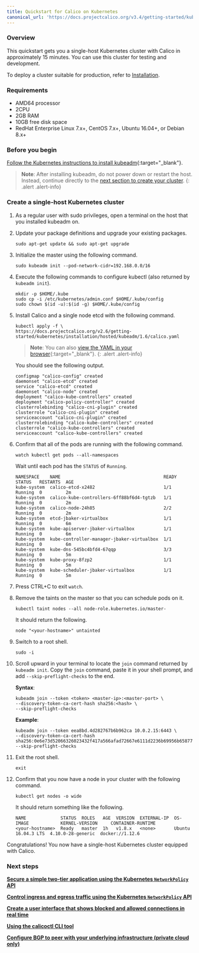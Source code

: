 ```yaml
---
title: Quickstart for Calico on Kubernetes
canonical_url: 'https://docs.projectcalico.org/v3.4/getting-started/kubernetes/'
---
```



### Overview

This quickstart gets you a single-host Kubernetes cluster with Calico
in approximately 15 minutes. You can use this cluster for testing and
development.

To deploy a cluster suitable for production, refer to [Installation](https://docs.projectcalico.org/v2.6/getting-started/kubernetes/installation/).


### Requirements

- AMD64 processor
- 2CPU
- 2GB RAM
- 10GB free disk space
- RedHat Enterprise Linux 7.x+, CentOS 7.x+, Ubuntu 16.04+, or Debian 8.x+


### Before you begin

[Follow the Kubernetes instructions to install kubeadm](https://kubernetes.io/docs/setup/independent/install-kubeadm/){:target="_blank"}.

> **Note**: After installing kubeadm, do not power down or restart
the host. Instead, continue directly to the
[next section to create your cluster](#create-a-single-host-kubernetes-cluster).
{: .alert .alert-info}


### Create a single-host Kubernetes cluster

1. As a regular user with sudo privileges, open a terminal on the host that
   you installed kubeadm on.

1. Update your package definitions and upgrade your existing packages.

   ```
   sudo apt-get update && sudo apt-get upgrade
   ```

1. Initialize the master using the following command.

   ```
   sudo kubeadm init --pod-network-cidr=192.168.0.0/16
   ```

1. Execute the following commands to configure kubectl (also returned by
   `kubeadm init`).

   ```
   mkdir -p $HOME/.kube
   sudo cp -i /etc/kubernetes/admin.conf $HOME/.kube/config
   sudo chown $(id -u):$(id -g) $HOME/.kube/config
   ```

1. Install Calico and a single node etcd with the following command.

   ```
   kubectl apply -f \
   https://docs.projectcalico.org/v2.6/getting-started/kubernetes/installation/hosted/kubeadm/1.6/calico.yaml
   ```

   > **Note**: You can also
   > [view the YAML in your browser](https://docs.projectcalico.org/v2.6/getting-started/kubernetes/installation/hosted/kubeadm/1.6/calico.yaml){:target="_blank"}.
   {: .alert .alert-info}

   You should see the following output.

   ```
   configmap "calico-config" created
   daemonset "calico-etcd" created
   service "calico-etcd" created
   daemonset "calico-node" created
   deployment "calico-kube-controllers" created
   deployment "calico-policy-controller" created
   clusterrolebinding "calico-cni-plugin" created
   clusterrole "calico-cni-plugin" created
   serviceaccount "calico-cni-plugin" created
   clusterrolebinding "calico-kube-controllers" created
   clusterrole "calico-kube-controllers" created
   serviceaccount "calico-kube-controllers" created
   ```

1. Confirm that all of the pods are running with the following command.

   ```
   watch kubectl get pods --all-namespaces
   ```

   Wait until each pod has the `STATUS` of `Running`.

   ```
   NAMESPACE    NAME                                       READY  STATUS   RESTARTS  AGE
   kube-system  calico-etcd-x2482                          1/1    Running  0         2m
   kube-system  calico-kube-controllers-6ff88bf6d4-tgtzb   1/1    Running  0         2m
   kube-system  calico-node-24h85                          2/2    Running  0         2m
   kube-system  etcd-jbaker-virtualbox                     1/1    Running  0         6m
   kube-system  kube-apiserver-jbaker-virtualbox           1/1    Running  0         6m
   kube-system  kube-controller-manager-jbaker-virtualbox  1/1    Running  0         6m
   kube-system  kube-dns-545bc4bfd4-67qqp                  3/3    Running  0         5m
   kube-system  kube-proxy-8fzp2                           1/1    Running  0         5m
   kube-system  kube-scheduler-jbaker-virtualbox           1/1    Running  0         5m
   ```

1. Press CTRL+C to exit `watch`.

1. Remove the taints on the master so that you can schedule pods
   on it.

   ```
   kubectl taint nodes --all node-role.kubernetes.io/master-
   ```

   It should return the following.

   ```
   node "<your-hostname>" untainted
   ```

1. Switch to a root shell.

   ```
   sudo -i
   ```

1. Scroll upward in your terminal to locate the `join` command
   returned by `kubeadm init`. Copy the `join` command, paste it
   in your shell prompt, and add `--skip-preflight-checks` to the end.

   **Syntax**:
   ```
   kubeadm join --token <token> <master-ip>:<master-port> \
   --discovery-token-ca-cert-hash sha256:<hash> \
   --skip-preflight-checks
   ```

   **Example**:
   ```
   kubeadm join --token eea8bd.4d282767b6b962ca 10.0.2.15:6443 \
   --discovery-token-ca-cert-hash sha256:0e6e73d52066326023432f417a566afad72667e6111d2236b69956b658773255
   --skip-preflight-checks
   ```

1. Exit the root shell.

   ```
   exit
   ```

1. Confirm that you now have a node in your cluster with the
   following command.

   ```
   kubectl get nodes -o wide
   ```

   It should return something like the following.

   ```
   NAME             STATUS  ROLES   AGE  VERSION  EXTERNAL-IP  OS-IMAGE            KERNEL-VERSION     CONTAINER-RUNTIME
   <your-hostname>  Ready   master  1h   v1.8.x   <none>       Ubuntu 16.04.3 LTS  4.10.0-28-generic  docker://1.12.6
   ```

Congratulations! You now have a single-host Kubernetes cluster
equipped with Calico.


### Next steps

**[Secure a simple two-tier application using the Kubernetes `NetworkPolicy` API](tutorials/simple-policy)**

**[Control ingress and egress traffic using the Kubernetes `NetworkPolicy` API](tutorials/advanced-policy)**

**[Create a user interface that shows blocked and allowed connections in real time](tutorials/stars-policy/)**

**[Using the calicoctl CLI tool](https://docs.projectcalico.org/v2.6/getting-started/kubernetes/tutorials/using-calicoctl)**

**[Configure BGP to peer with your underlying infrastructure (private cloud only)](https://docs.projectcalico.org/v2.6/usage/configuration/bgp)**
